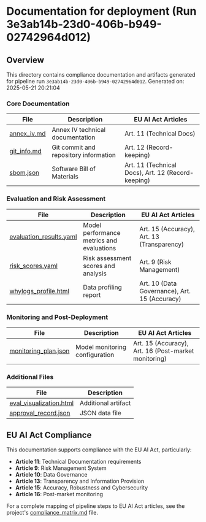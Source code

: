 # Documentation for deployment (Run 3e3ab14b-23d0-406b-b949-02742964d012)

## Overview

This directory contains compliance documentation and artifacts generated for pipeline run `3e3ab14b-23d0-406b-b949-02742964d012`.
Generated on: 2025-05-21 20:21:04

### Core Documentation

| File | Description | EU AI Act Articles |
| ---- | ----------- | ------------------ |
| [annex_iv.md](annex_iv.md) | Annex IV technical documentation | Art. 11 (Technical Docs) |
| [git_info.md](git_info.md) | Git commit and repository information | Art. 12 (Record-keeping) |
| [sbom.json](sbom.json) | Software Bill of Materials | Art. 11 (Technical Docs), Art. 12 (Record-keeping) |

### Evaluation and Risk Assessment

| File | Description | EU AI Act Articles |
| ---- | ----------- | ------------------ |
| [evaluation_results.yaml](evaluation_results.yaml) | Model performance metrics and evaluations | Art. 15 (Accuracy), Art. 13 (Transparency) |
| [risk_scores.yaml](risk_scores.yaml) | Risk assessment scores and analysis | Art. 9 (Risk Management) |
| [whylogs_profile.html](whylogs_profile.html) | Data profiling report | Art. 10 (Data Governance), Art. 15 (Accuracy) |

### Monitoring and Post-Deployment

| File | Description | EU AI Act Articles |
| ---- | ----------- | ------------------ |
| [monitoring_plan.json](monitoring_plan.json) | Model monitoring configuration | Art. 15 (Accuracy), Art. 16 (Post-market monitoring) |

### Additional Files

| File | Description |
| ---- | ----------- |
| [eval_visualization.html](eval_visualization.html) | Additional artifact |
| [approval_record.json](approval_record.json) | JSON data file |

## EU AI Act Compliance

This documentation supports compliance with the EU AI Act, particularly:

- **Article 11**: Technical Documentation requirements
- **Article 9**: Risk Management System
- **Article 10**: Data Governance
- **Article 13**: Transparency and Information Provision
- **Article 15**: Accuracy, Robustness and Cybersecurity
- **Article 16**: Post-market monitoring

For a complete mapping of pipeline steps to EU AI Act articles, see the project's [compliance_matrix.md](../../compliance_matrix.md) file.
